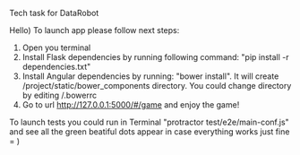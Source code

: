 Tech task for DataRobot

Hello) To launch app please follow next steps:
1) Open you terminal
2) Install Flask dependencies by running following command: "pip install -r dependencies.txt"
3) Install Angular dependencies by running: "bower install". It will create /project/static/bower_components directory. You could change directory by editing /.bowerrc
4) Go to url http://127.0.0.1:5000/#/game and enjoy the game!

To launch tests you could run in Terminal "protractor test/e2e/main-conf.js" and see all the green beatiful dots appear in case everything works just fine = )
